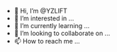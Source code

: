 - 👋 Hi, I’m @YZLIFT
- 👀 I’m interested in ...
- 🌱 I’m currently learning ...
- 💞️ I’m looking to collaborate on ...
- 📫 How to reach me ...

<!---
YZLIFT/YZLIFT is a ✨ special ✨ repository because its `README.md` (this file) appears on your GitHub profile.
You can click the Preview link to take a look at your changes.
--->
